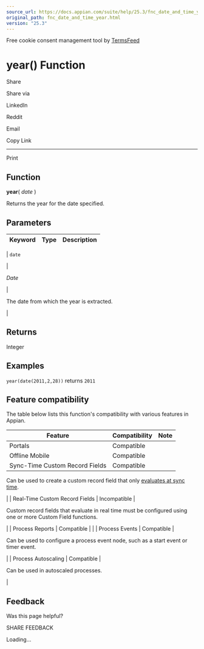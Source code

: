 ```yaml
---
source_url: https://docs.appian.com/suite/help/25.3/fnc_date_and_time_year.html
original_path: fnc_date_and_time_year.html
version: "25.3"
---
```


Free cookie consent management tool by [TermsFeed](https://www.termsfeed.com/)

# year() Function

Share

Share via

LinkedIn

Reddit

Email

Copy Link

* * *

Print

## Function

**year**( _date_ )

Returns the year for the date specified.

## Parameters

| Keyword | Type | Description |
| --- | --- | --- |
|
`date`

 |

_Date_

 |

The date from which the year is extracted.

 |

## Returns

Integer

## Examples

`year(date(2011,2,28))` returns `2011`

## Feature compatibility

The table below lists this function's compatibility with various features in Appian.

| Feature | Compatibility | Note |
| --- | --- | --- |
| Portals | Compatible |  |
| Offline Mobile | Compatible |  |
| Sync-Time Custom Record Fields | Compatible |
Can be used to create a custom record field that only [evaluates at sync time](custom-record-fields.html#prodlink-sync-time-evaluations).

 |
| Real-Time Custom Record Fields | Incompatible |

Custom record fields that evaluate in real time must be configured using one or more Custom Field functions.

 |
| Process Reports | Compatible |  |
| Process Events | Compatible |

Can be used to configure a process event node, such as a start event or timer event.

 |
| Process Autoscaling | Compatible |

Can be used in autoscaled processes.

 |

## Feedback

Was this page helpful?

SHARE FEEDBACK

Loading...